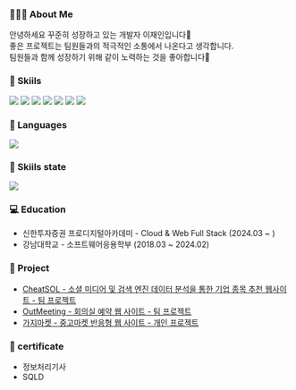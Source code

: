 ### 🧑🏻‍💻 About Me
안녕하세요 꾸준히 성장하고 있는 개발자 이재인입니다👋<br>
좋은 프로젝트는 팀원들과의 적극적인 소통에서 나온다고 생각합니다. <br>
팀원들과 함께 성장하기 위해 같이 노력하는 것을 좋아합니다👏


### 🙏 Skiils
<div>
  <img src="https://img.shields.io/badge/React-61DAFB?style=flat-square&logo=React&logoColor=black"/>
  <img src="https://img.shields.io/badge/Typescript-3178C6?style=flat-square&logo=Typescript&logoColor=white"/>
  <img src="https://img.shields.io/badge/Postman-FF6C37?style=flat-square&logo=Postman&logoColor=white"/>
  <img src="https://img.shields.io/badge/Next.js-000000?style=flat-square&logo=Next.js&logoColor=white"/>
  <img src="https://img.shields.io/badge/JavaScript-F7DF1E?style=flat-square&logo=javascript&logoColor=black"/>
  <img src="https://img.shields.io/badge/GraphQL-E10098?style=flat-square&logo=GraphQL&logoColor=white"/>
  <img src="https://img.shields.io/badge/Git-F05032?style=flat-square&logo=git&logoColor=white"/>
</div>

### 🎯 Languages
<img src="https://github-readme-stats.vercel.app/api/top-langs/?username=JaeIn1&layout=compact"/>

### 🚀 Skiils state
<picture>
  <source
    srcset="https://github-readme-stats.vercel.app/api?username=JaeIn1&show_icons=true&theme=dark"
    media="(prefers-color-scheme: dark)"
  />
  <source
    srcset="https://github-readme-stats.vercel.app/api?username=JaeIn1&show_icons=true"
    media="(prefers-color-scheme: light), (prefers-color-scheme: no-preference)"
  />
  <img src="https://github-readme-stats.vercel.app/api?username=JaeIn1&show_icons=true" />
</picture>

### 💻 Education
* 신한투자증권 프로디지털아카데미 - Cloud & Web Full Stack (2024.03 ~ )
* 강남대학교 - 소프트웨어응용학부 (2018.03 ~ 2024.02)
### 🐼 Project
* [CheatSOL - 소셜 미디어 및 검색 엔진 데이터 분석을 통한 기업 종목 추천 웹사이트 - 팀 프로젝트](https://github.com/CheatSOL)
* [OutMeeting - 회의실 예약 웹 사이트 - 팀 프로젝트](https://github.com/self-directed-project)
* [가지마켓 - 중고마켓 반응형 웹 사이트 - 개인 프로젝트](https://github.com/JaeIn1/frontend-portfolio)

### 🚀 certificate
* 정보처리기사
* SQLD
